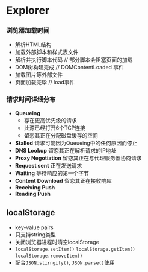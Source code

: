 # Explorer


### 浏览器加载时间
- 解析HTML结构
- 加载外部脚本和样式表文件
- 解析并执行脚本代码 // 部分脚本会阻塞页面的加载
- DOM树构建完成 // DOMContentLoaded 事件
- 加载图片等外部文件
- 页面加载完毕 // load事件


### 请求时间详细分布
- **Queueing**
    - 存在更高优先级的请求
    - 此源已经打开6个TCP连接
    - 留恋其正在分配磁盘缓存的空间
- **Stalled** 请求可能因为Queueing中的任何原因而停止
- **DNS Lookup** 留恋其正在解析请求的IP地址
- **Proxy Negotiation** 留恋其正在与代理服务器协商请求
- **Request sent** 正在发送请求
- **Waiting** 等待响应的第一个字节
- **Content Download** 留恋其正在接收响应
- **Receiving Push**
- **Reading Push**  



## localStorage

- key-value pairs
- 只支持string类型
- 关闭浏览器进程时清空localStorage
- `localStorage.setItem()` `localStorage.getItem()` `localStorage.removeItem()`
- 配合`JSON.stirngify()`, `JSON.parse()`使用